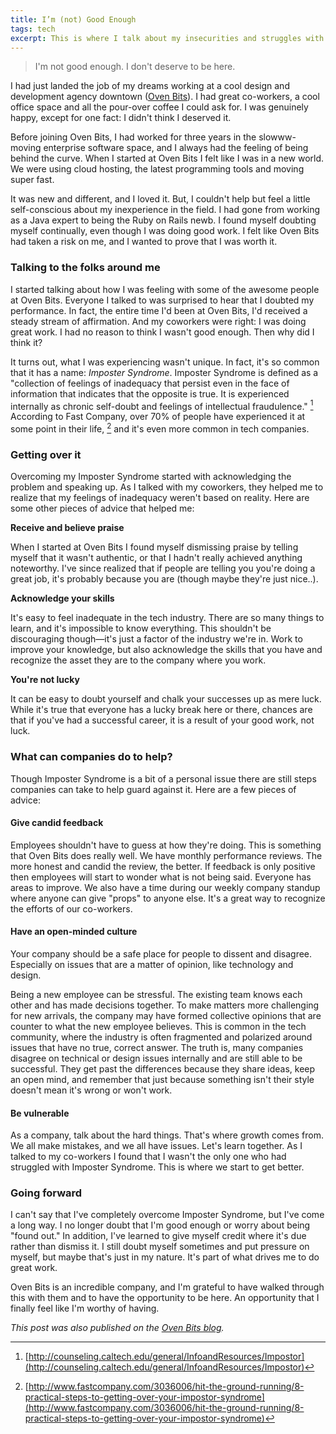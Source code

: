 ```yaml
---
title: I’m (not) Good Enough
tags: tech
excerpt: This is where I talk about my insecurities and struggles with Imposter Syndrome. In short, I never feel like I’m doing good enough work.
---
```


> I'm not good enough. I don't deserve to be here.

I had just landed the job of my dreams working at a cool design and development agency downtown ([Oven Bits](http://ovenbits.com)). I had great co-workers, a cool office space and all the pour-over coffee I could ask for. I was genuinely happy, except for one fact: I didn't think I deserved it.

Before joining Oven Bits, I had worked for three years in the slowww-moving enterprise software space, and I always had the feeling of being behind the curve. When I started at Oven Bits I felt like I was in a new world. We were using cloud hosting, the latest programming tools and moving super fast.

It was new and different, and I loved it. But, I couldn't help but feel a little self-conscious about my inexperience in the field. I had gone from working as a Java expert to being the Ruby on Rails newb. I found myself doubting myself continually, even though I was doing good work. I felt like Oven Bits had taken a risk on me, and I wanted to prove that I was worth it.

### Talking to the folks around me

I started talking about how I was feeling with some of the awesome people at Oven Bits. Everyone I talked to was surprised to hear that I doubted my performance. In fact, the entire time I'd been at Oven Bits, I'd received a steady stream of affirmation. And my coworkers were right: I was doing great work. I had no reason to think I wasn't good enough. Then why did I think it?

It turns out, what I was experiencing wasn't unique. In fact, it's so common that it has a name: *Imposter Syndrome*. Imposter Syndrome is defined as a "collection of feelings of inadequacy that persist even in the face of information that indicates that the opposite is true. It is experienced internally as chronic self-doubt and feelings of intellectual fraudulence." [^1] According to Fast Company, over 70% of people have experienced it at some point in their life, [^2] and it's even more common in tech companies.

### Getting over it

Overcoming my Imposter Syndrome started with acknowledging the problem and speaking up. As I talked with my coworkers, they helped me to realize that my feelings of inadequacy weren't based on reality. Here are some other pieces of advice that helped me:

**Receive and believe praise**

When I started at Oven Bits I found myself dismissing praise by telling myself that it wasn't authentic, or that I hadn't really achieved anything noteworthy. I've since realized that if people are telling you you're doing a great job, it's probably because you are (though maybe they're just nice..).

**Acknowledge your skills**

It's easy to feel inadequate in the tech industry. There are so many things to learn, and it's impossible to know everything. This shouldn't be discouraging though—it's just a factor of the industry we're in. Work to improve your knowledge, but also acknowledge the skills that you have and recognize the asset they are to the company where you work.

**You're not lucky**

It can be easy to doubt yourself and chalk your successes up as mere luck. While it's true that everyone has a lucky break here or there, chances are that if you've had a successful career, it is a result of your good work, not luck.

### What can companies do to help?

Though Imposter Syndrome is a bit of a personal issue there are still steps companies can take to help guard against it. Here are a few pieces of advice:

#### Give candid feedback

Employees shouldn't have to guess at how they're doing. This is something that Oven Bits does really well. We have monthly performance reviews. The more honest and candid the review, the better. If feedback is only positive then employees will start to wonder what is not being said. Everyone has areas to improve. We also have a time during our weekly company standup where anyone can give "props" to anyone else. It's a great way to recognize the efforts of our co-workers.

#### Have an open-minded culture

Your company should be a safe place for people to dissent and disagree. Especially on issues that are a matter of opinion, like technology and design.

Being a new employee can be stressful. The existing team knows each other and has made decisions together. To make matters more challenging for new arrivals, the company may have formed collective opinions that are counter to what the new employee believes. This is common in the tech community, where the industry is often fragmented and polarized around issues that have no true, correct answer. The truth is, many companies disagree on technical or design issues internally and are still able to be successful. They get past the differences because they share ideas, keep an open mind, and remember that just because something isn't their style doesn't mean it's wrong or won't work.

#### Be vulnerable

As a company, talk about the hard things. That's where growth comes from. We all make mistakes, and we all have issues. Let's learn together. As I talked to my co-workers I found that I wasn't the only one who had struggled with Imposter Syndrome. This is where we start to get better.

### Going forward

I can't say that I've completely overcome Imposter Syndrome, but I've come a long way. I no longer doubt that I'm good enough or worry about being "found out." In addition, I've learned to give myself credit where it's due rather than dismiss it. I still doubt myself sometimes and put pressure on myself, but maybe that's just in my nature. It's part of what drives me to do great work.

Oven Bits is an incredible company, and I'm grateful to have walked through this with them and to have the opportunity to be here. An opportunity that I finally feel like I'm worthy of having.

*This post was also published on the [Oven Bits blog](http://ovenbits.com/journal/im-not-good-enough).*

[^1]: [http://counseling.caltech.edu/general/InfoandResources/Impostor](http://counseling.caltech.edu/general/InfoandResources/Impostor)
[^2]: [http://www.fastcompany.com/3036006/hit-the-ground-running/8-practical-steps-to-getting-over-your-impostor-syndrome](http://www.fastcompany.com/3036006/hit-the-ground-running/8-practical-steps-to-getting-over-your-impostor-syndrome)